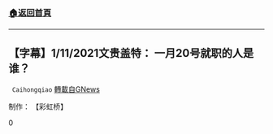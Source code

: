 ###  [:house:返回首頁](https://github.com/ourhimalayas/txt)
---

## 【字幕】1/11/2021文贵盖特： 一月20号就职的人是谁？
` Caihongqiao` [轉載自GNews](https://gnews.org/zh-hans/747825/)

制作： 【彩虹桥】

0
